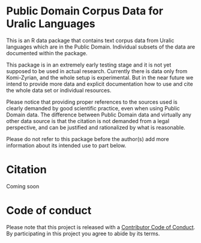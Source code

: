 # Public Domain Corpus Data for Uralic Languages

This is an R data package that contains text corpus data from Uralic languages which are in the Public Domain. Individual subsets of the data are documented within the package.

This package is in an extremely early testing stage and it is not yet supposed to be used in actual research. Currently there is data only from Komi-Zyrian, and the whole setup is experimental. But in the near future we intend to provide more data and explicit documentation how to use and cite the whole data set or individual resources.

Please notice that providing proper references to the sources used is clearly demanded by good scientific practice, even when using Public Domain data. The difference between Public Domain data and virtually any other data source is that the citation is not demanded from a legal perspective, and can be justified and rationalized by what is reasonable.

Please do not refer to this package before the author(s) add more information about its intended use to part below.

# Citation

Coming soon

# Code of conduct

Please note that this project is released with a [Contributor Code of Conduct](CONDUCT.md). By participating in this project you agree to abide by its terms.
